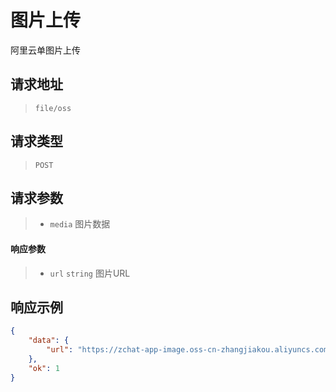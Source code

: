 # 图片上传

阿里云单图片上传

## 请求地址

> `file/oss`

## 请求类型

> `POST`

## 请求参数

> - `media` 图片数据

#### 响应参数

> - `url` `string` 图片URL

## 响应示例

```json
{
    "data": {
        "url": "https://zchat-app-image.oss-cn-zhangjiakou.aliyuncs.com/XDEUyZOnTyLrpOXZWDQRwUQbt6SDGDKVXPOJptRD.png"
    },
    "ok": 1
}
```